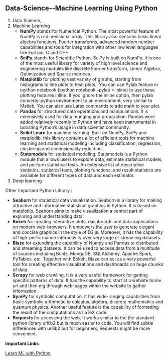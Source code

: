 ## Data-Science--Machine Learning Using Python

1.  Data Science, 
2. Machine Learning
   - **NumPy** stands for Numerical Python. The most powerful feature of NumPy is n-dimensional array. This library also contains basic linear algebra functions, Fourier transforms,  advanced random number capabilities and tools for integration with other low level languages like Fortran, C and C++
   - **SciPy** stands for Scientific Python. SciPy is built on NumPy. It is one of the most useful library for variety of high level science and engineering modules like discrete Fourier transform, Linear Algebra, Optimization and Sparse matrices.
   - **Matplotlib** for plotting vast variety of graphs, starting from histograms to line plots to heat plots.. You can use Pylab feature in ipython notebook (ipython notebook –pylab = inline) to use these plotting features inline. If you ignore the inline option, then pylab converts ipython environment to an environment, very similar to Matlab. You can also use Latex commands to add math to your plot.
   - **Pandas** for structured data operations and manipulations. It is extensively used for data munging and preparation. Pandas were added relatively recently to Python and have been instrumental in boosting Python’s usage in data scientist community.
   - **Scikit Learn** for machine learning. Built on NumPy, SciPy and matplotlib, this library contains a lot of efficient tools for machine learning and statistical modeling including classification, regression, clustering and dimensionality reduction.
   - **Statsmodels** for statistical modeling. Statsmodels is a Python module that allows users to explore data, estimate statistical models, and perform statistical tests. An extensive list of descriptive statistics, statistical tests, plotting functions, and result statistics are available for different types of data and each estimator.
3. Deep learning 

Other Important Python Library :

- **Seaborn** for statistical data visualization. Seaborn is a library for making attractive and informative statistical graphics in Python. It is based on matplotlib. Seaborn aims to make visualization a central part of exploring and understanding data.
- **Bokeh** for creating interactive plots, dashboards and data applications on modern web-browsers. It empowers the user to generate elegant and concise graphics in the style of D3.js. Moreover, it has the capability of high-performance interactivity over very large or streaming datasets.
- **Blaze** for extending the capability of Numpy and Pandas to distributed and streaming datasets. It can be used to access data from a multitude of sources including Bcolz, MongoDB, SQLAlchemy, Apache Spark, PyTables, etc. Together with Bokeh, Blaze can act as a very powerful tool for creating effective visualizations and dashboards on huge chunks of data.
- **Scrapy** for web crawling. It is a very useful framework for getting specific patterns of data. It has the capability to start at a website home url and then dig through web-pages within the website to gather information.
- **SymPy** for symbolic computation. It has wide-ranging capabilities from basic symbolic arithmetic to calculus, algebra, discrete mathematics and quantum physics. Another useful feature is the capability of formatting the result of the computations as LaTeX code.
- **Requests** for accessing the web. It works similar to the the standard python library urllib2 but is much easier to code. You will find subtle differences with urllib2 but for beginners, Requests might be more convenient.

**Important Links**

[Learn ML with Python](https://www.analyticsvidhya.com/blog/2016/01/complete-tutorial-learn-data-science-python-scratch-2/)

